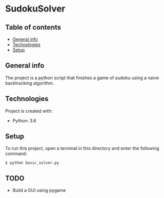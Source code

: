 # SudokuSolver

## Table of contents
* [General info](#general-info)
* [Technologies](#technologies)
* [Setup](#setup)

## General info
The project is a python script that finishes a game of sudoku using a naive backtracking algorithm.
	
## Technologies
Project is created with:
* Python: 3.6
	
## Setup
To run this project, open a terminal in this directory and enter the following command:

```
$ python basic_solver.py
```

## TODO
* Build a GUI using pygame
